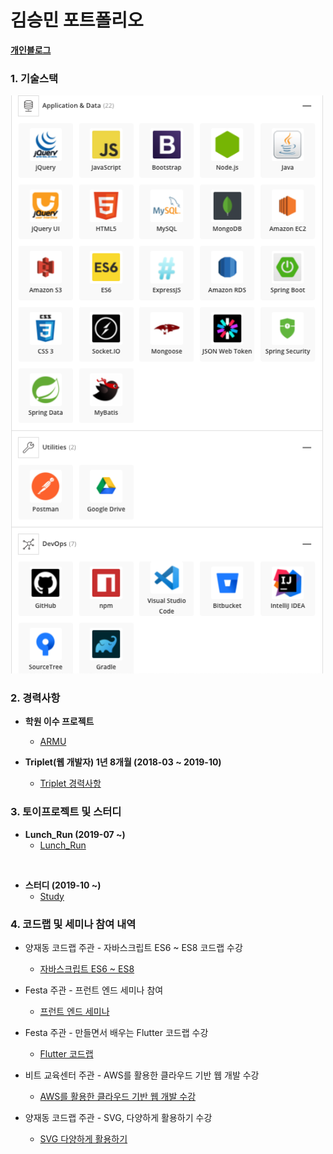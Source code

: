 # 김승민 포트폴리오

**[개인블로그](https://k0102575.github.io/)**

### 1. 기술스택

<img src="https://github.com/k0102575/portfolio/blob/master/img/career/stack.png" width="500">

### 2. 경력사항

- **학원 이수 프로젝트**
   * [ARMU](https://github.com/k0102575/ARMU)

- **Triplet(웹 개발자) 1년 8개월 (2018-03 ~ 2019-10)**
   * [Triplet 경력사항](https://github.com/k0102575/portfolio/blob/master/md/career/triplet.md)

### 3. 토이프로젝트 및 스터디

- **Lunch_Run (2019-07 ~)**
   * [Lunch_Run](https://github.com/k0102575/Lunch_Run_Server)
<br>

- **스터디 (2019-10 ~)**
   * [Study](https://github.com/WANZARGEN/rare-idiots/issues?utf8=%E2%9C%93&q=)

### 4. 코드랩 및 세미나 참여 내역
   * 양재동 코드랩 주관 - 자바스크립트 ES6 ~ ES8 코드랩 수강
      * [자바스크립트 ES6 ~ ES8](https://github.com/k0102575/portfolio/blob/master/md/activity/js.md)

   * Festa 주관 - 프런트 엔드 세미나 참여
      * [프런트 엔드 세미나](https://github.com/k0102575/portfolio/blob/master/md/activity/frontend.md)

   * Festa 주관 - 만들면서 배우는 Flutter 코드랩 수강
      * [Flutter 코드랩](https://github.com/k0102575/portfolio/blob/master/md/activity/flutter.md)

   * 비트 교육센터 주관 - AWS를 활용한 클라우드 기반 웹 개발 수강
      * [AWS를 활용한 클라우드 기반 웹 개발 수강](https://github.com/k0102575/portfolio/blob/master/md/activity/aws.md)

   * 양재동 코드랩 주관 - SVG, 다양하게 활용하기 수강
      * [SVG 다양하게 활용하기](https://github.com/k0102575/portfolio/blob/master/md/activity/svg.md)


   <!-- * 자사홈페이지 리뉴얼 (2018-04 ~ 2018-05)
      * [자사홈페이지 리뉴얼](https://github.com/k0102575/portfolio/blob/master/md/career/triplllet.md)

   * 비트코인 결제 서비스 웹 사이트 개발 (2018-06 ~ 2018-07)
      * [비트코인 결제 서비스 웹 사이트 개발](https://github.com/k0102575/portfolio/blob/master/md/career/nupay.md)

   * 부동산 자산관리 회사 내부 관리 사이트 개발 (2018-08 ~ 2019-01)
      * [부동산 자산관리 회사 내부 관리 시스템 개발](https://github.com/k0102575/portfolio/blob/master/md/career/starmate.md)

   * 자사 IOT 솔루션 웹 개발 1차 (2019-02 ~ 2019-03)
      * [자사 IOT 솔루션 웹 개발 1차](https://github.com/k0102575/portfolio/blob/master/md/career/cotton.md)

   * 부동산 자산관리 공인중개사용 사이트 개발 (2019-04 ~ 2019-06)
      * [부동산 자산관리 회사 공인중개사용 사이트 개발](https://github.com/k0102575/portfolio/blob/master/md/career/mylead.md)

   * 부동산 중개 사이트 리뉴얼 (2019-07 ~ 2019-08)
      * [부동산 중개 사이트 리뉴얼](https://github.com/k0102575/portfolio/blob/master/md/career/republiq.md)

   * 자사 IOT 솔루션 웹 개발 2차 (2019-09 ~ 2019-10)
      * [자사 IOT 솔루션 웹 개발](https://github.com/k0102575/portfolio/blob/master/md/career/ozo.md) -->